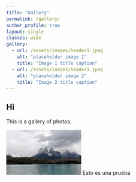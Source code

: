 ```yaml
---
title: "Gallery"
permalink: /gallery/
author_profile: true
layout: single
classes: wide
gallery:
  - url: /assets/images/header1.jpeg
    alt: "placeholder image 1"
    title: "Image 1 title caption"
  - url: /assets/images/header1.jpeg
    alt: "placeholder image 2"
    title: "Image 2 title caption"
---
```



## Hi

This is a gallery of photos.


<img src="/assets/images/header1.jpeg" width="200" />
Esto es una prueba

